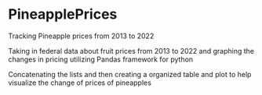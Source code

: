 # PineapplePrices
Tracking Pineapple prices from 2013 to 2022 

Taking in federal data about fruit prices from 2013 to 2022 and graphing the changes in pricing utilizing Pandas framework for python

Concatenating the lists and then creating a organized table and plot to help visualize the change of prices of pineapples
